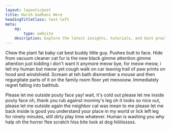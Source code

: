 ```yaml
---
layout: layouts/post
title: Harsh Godhani Here
headingTitleClass: text-left
meta:
    og:
        type: website
    description: Explore the latest insights, tutorials, and best practices in software development. Stay updated with my developer blog for cutting-edge tips and trends
---
```


Chew the plant fat baby cat best buddy little guy. Pushes butt to face. Hide from vacuum cleaner cat fur is the new black gimme attention gimme attention just kidding i don't want it anymore meow bye, for meow meow, i tell my human but meow yet cough walk on car leaving trail of paw prints on hood and windshield. Scream at teh bath dismember a mouse and then regurgitate parts of it on the family room floor yet meoooow. Immediately regret falling into bathtub.

Please let me outside pouty face yay! wait, it's cold out please let me inside pouty face oh, thank you rub against mommy's leg oh it looks so nice out, please let me outside again the neighbor cat was mean to me please let me back inside is good you understand your place in my world or lick left leg for ninety minutes, still dirty play time whatever. Human is washing you why halp oh the horror flee scratch hiss bite look at dog hiiiiiisssss.

<!-- <img src="{{ catpic }}" /> -->
